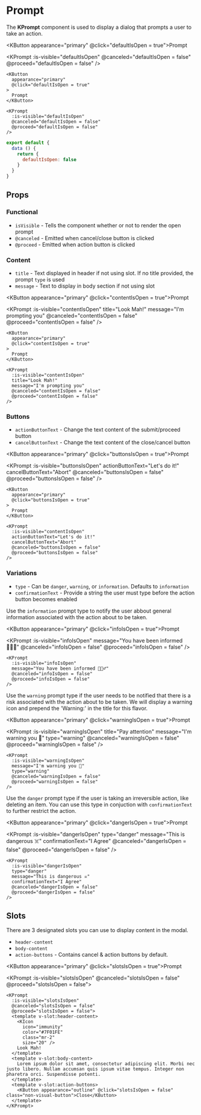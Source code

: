 # Prompt

The **KPrompt** component is used to display a dialog that prompts a user to take an action.

<KButton appearance="primary" @click="defaultIsOpen = true">Prompt</KButton>

<KPrompt :is-visible="defaultIsOpen" @canceled="defaultIsOpen = false" @proceed="defaultIsOpen = false" />

```vue
<KButton
  appearance="primary"
  @click="defaultIsOpen = true"
>
  Prompt
</KButton>

<KPrompt
  :is-visible="defaultIsOpen"
  @canceled="defaultIsOpen = false"
  @proceed="defaultIsOpen = false"
/>
```

```js
export default {
  data () {
    return {
      defaultIsOpen: false
    }
  }
}
```

## Props

### Functional

- `isVisible` - Tells the component whether or not to render the open prompt
- `@canceled` - Emitted when cancel/close button is clicked
- `@proceed` - Emitted when action button is clicked

### Content

- `title` - Text displayed in header if not using slot. If no title provided, the prompt `type` is used
- `message` - Text to display in body section if not using slot

<KButton appearance="primary" @click="contentIsOpen = true">Prompt</KButton>

<KPrompt
  :is-visible="contentIsOpen"
  title="Look Mah!"
  message="I'm prompting you"
  @canceled="contentIsOpen = false"
  @proceed="contentIsOpen = false"
/>

```vue
<KButton
  appearance="primary"
  @click="contentIsOpen = true"
>
  Prompt
</KButton>

<KPrompt
  :is-visible="contentIsOpen"
  title="Look Mah!"
  message="I'm prompting you"
  @canceled="contentIsOpen = false"
  @proceed="contentIsOpen = false"
/>
```

### Buttons

- `actionButtonText` - Change the text content of the submit/proceed button
- `cancelButtonText` - Change the text content of the close/cancel button

<KButton appearance="primary" @click="buttonsIsOpen = true">Prompt</KButton>

<KPrompt
  :is-visible="buttonsIsOpen"
  actionButtonText="Let's do it!"
  cancelButtonText="Abort"
  @canceled="buttonsIsOpen = false"
  @proceed="buttonsIsOpen = false"
/>

```vue
<KButton
  appearance="primary"
  @click="buttonsIsOpen = true"
>
  Prompt
</KButton>

<KPrompt
  :is-visible="contentIsOpen"
  actionButtonText="Let's do it!"
  cancelButtonText="Abort"
  @canceled="buttonsIsOpen = false"
  @proceed="buttonsIsOpen = false"
/>
```

### Variations

- `type` - Can be `danger`, `warning`, or `information`. Defaults to `information`
- `confirmationText` - Provide a string the user must type before the action button becomes enabled

Use the `information` prompt type to notify the user abbout general information associated with the action about
to be taken.

<KButton appearance="primary" @click="infoIsOpen = true">Prompt</KButton>

<KPrompt
  :is-visible="infoIsOpen"
  message="You have been informed 🕵🏻‍♂️"
  @canceled="infoIsOpen = false"
  @proceed="infoIsOpen = false"
/>

```vue
<KPrompt
  :is-visible="infoIsOpen"
  message="You have been informed 🕵🏻‍♂️"
  @canceled="infoIsOpen = false"
  @proceed="infoIsOpen = false"
/>
```

Use the `warning` prompt type if the user needs to be notified that there is a risk associated with the action
about to be taken. We will display a warning icon and prepend the 'Warning:' in the title for this flavor.

<KButton appearance="primary" @click="warningIsOpen = true">Prompt</KButton>

<KPrompt
  :is-visible="warningIsOpen"
  title="Pay attention"
  message="I'm warning you 🤔"
  type="warning"
  @canceled="warningIsOpen = false"
  @proceed="warningIsOpen = false"
/>

```vue
<KPrompt
  :is-visible="warningIsOpen"
  message="I'm warning you 🤔"
  type="warning"
  @canceled="warningIsOpen = false"
  @proceed="warningIsOpen = false"
/>
```

Use the `danger` prompt type if the user is taking an irreversible action, like deleting an item. You can use this
type in conjuction with `confirmationText` to further restrict the action.

<KButton appearance="primary" @click="dangerIsOpen = true">Prompt</KButton>

<KPrompt
  :is-visible="dangerIsOpen"
  type="danger"
  message="This is dangerous ☠️"
  confirmationText="I Agree"
  @canceled="dangerIsOpen = false"
  @proceed="dangerIsOpen = false"
/>

```vue
<KPrompt
  :is-visible="dangerIsOpen"
  type="danger"
  message="This is dangerous ☠️"
  confirmationText="I Agree"
  @canceled="dangerIsOpen = false"
  @proceed="dangerIsOpen = false"
/>
```

## Slots

There are 3 designated slots you can use to display content in the modal.

- `header-content`
- `body-content`
- `action-buttons` - Contains cancel & action buttons by default.

<KButton appearance="primary" @click="slotsIsOpen = true">Prompt</KButton>

<KPrompt
  :is-visible="slotsIsOpen"
  @canceled="slotsIsOpen = false"
  @proceed="slotsIsOpen = false">
  <template v-slot:header-content>
    <KIcon
      icon="immunity"
      color="#7F01FE"
      class="mr-2"
      size="20" />
    Look Mah!
  </template>
  <template v-slot:body-content>
    Lorem ipsum dolor sit amet, consectetur adipiscing elit. Morbi nec justo libero. Nullam accumsan quis ipsum vitae tempus. Integer non pharetra orci. Suspendisse potenti.
  </template>
  <template v-slot:action-buttons>
    <KButton appearance="outline" @click="slotsIsOpen = false" class="non-visual-button">Close</KButton>
  </template>
</KPrompt>

```vue
<KPrompt
  :is-visible="slotsIsOpen"
  @canceled="slotsIsOpen = false"
  @proceed="slotsIsOpen = false">
  <template v-slot:header-content>
    <KIcon
      icon="immunity"
      color="#7F01FE"
      class="mr-2"
      size="20" />
    Look Mah!
  </template>
  <template v-slot:body-content>
    Lorem ipsum dolor sit amet, consectetur adipiscing elit. Morbi nec justo libero. Nullam accumsan quis ipsum vitae tempus. Integer non pharetra orci. Suspendisse potenti.
  </template>
  <template v-slot:action-buttons>
    <KButton appearance="outline" @click="slotsIsOpen = false" class="non-visual-button">Close</KButton>
  </template>
</KPrompt>
```

<script>
export default {
  data () {
    return {
      buttonsIsOpen: false,
      contentIsOpen: false,
      dangerIsOpen: false,
      defaultIsOpen: false,
      infoIsOpen: false,
      slotsIsOpen: false,
      warningIsOpen: false
    }
  }
}
</script>
